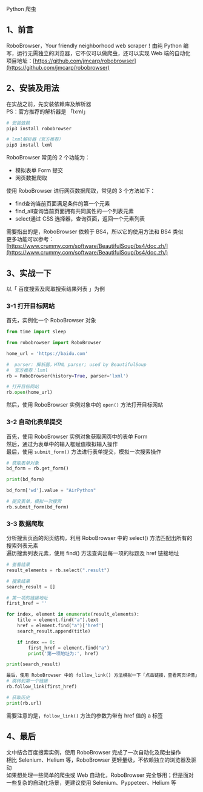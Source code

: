 Python 爬虫
<a name="ZoNV1"></a>
## 1、前言
RoboBrowser，Your friendly neighborhood web scraper！由纯 Python 编写，运行无需独立的浏览器，它不仅可以做爬虫，还可以实现 Web 端的自动化<br />项目地址：[https://github.com/jmcarp/robobrowser](https://github.com/jmcarp/robobrowser)
<a name="nHsRq"></a>
## 2、安装及用法
在实战之前，先安装依赖库及解析器<br />PS：官方推荐的解析器是 「lxml」
```bash
# 安装依赖
pip3 install robobrowser

# lxml解析器（官方推荐）
pip3 install lxml
```
RoboBrowser 常见的 2 个功能为：

- 模拟表单 Form 提交
- 网页数据爬取

使用 RoboBrowser 进行网页数据爬取，常见的 3 个方法如下：

- find查询当前页面满足条件的第一个元素
- find_all查询当前页面拥有共同属性的一个列表元素
- select通过 CSS 选择器，查询页面，返回一个元素列表

需要指出的是，RoboBrowser 依赖于 BS4，所以它的使用方法和 BS4 类似<br />更多功能可以参考：[https://www.crummy.com/software/BeautifulSoup/bs4/doc.zh/](https://www.crummy.com/software/BeautifulSoup/bs4/doc.zh/)
<a name="N7BQr"></a>
## 3、实战一下
以「 百度搜索及爬取搜索结果列表 」为例
<a name="kBcfT"></a>
### 3-1  打开目标网站
首先，实例化一个 RoboBrowser 对象
```python
from time import sleep

from robobrowser import RoboBrowser

home_url = 'https://baidu.com'

#  parser: 解析器，HTML parser; used by BeautifulSoup
#  官方推荐：lxml
rb = RoboBrowser(history=True, parser='lxml')

# 打开目标网站
rb.open(home_url)
```
然后，使用 RoboBrowser 实例对象中的 `open()` 方法打开目标网站
<a name="rnG18"></a>
### 3-2  自动化表单提交
首先，使用 RoboBrowser 实例对象获取网页中的表单 Form<br />然后，通过为表单中的输入框赋值模拟输入操作<br />最后，使用 `submit_form()` 方法进行表单提交，模拟一次搜索操作
```python
# 获取表单对象
bd_form = rb.get_form()

print(bd_form)

bd_form['wd'].value = "AirPython"

# 提交表单，模拟一次搜索
rb.submit_form(bd_form)
```
<a name="sAbvw"></a>
### 3-3  数据爬取
分析搜索页面的网页结构，利用 RoboBrowser 中的 select() 方法匹配出所有的搜索列表元素<br />遍历搜索列表元素，使用 find() 方法查询出每一项的标题及 href 链接地址
```python
# 查看结果
result_elements = rb.select(".result")

# 搜索结果
search_result = []

# 第一项的链接地址
first_href = ''

for index, element in enumerate(result_elements):
    title = element.find("a").text
    href = element.find("a")['href']
    search_result.append(title)

    if index == 0:
        first_href = element.find("a")
        print('第一项地址为:', href)

print(search_result)

最后，使用 RoboBrowser 中的 follow_link() 方法模拟一下「点击链接，查看网页详情」的操作
# 跳转到第一个链接
rb.follow_link(first_href)

# 获取历史
print(rb.url)
```
需要注意的是，`follow_link()` 方法的参数为带有 href 值的 a 标签
<a name="O2Vkk"></a>
## 4、最后
文中结合百度搜索实例，使用 RoboBrowser 完成了一次自动化及爬虫操作<br />相比 Selenium、Helium 等，RoboBrowser 更轻量级，不依赖独立的浏览器及驱动<br />如果想处理一些简单的爬虫或 Web 自动化，RoboBrowser 完全够用；但是面对一些复杂的自动化场景，更建议使用 Selenium、Pyppeteer、Helium 等
